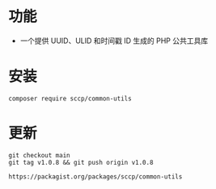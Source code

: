 # 功能

* 一个提供 UUID、ULID 和时间戳 ID 生成的 PHP 公共工具库

# 安装

```shell
composer require sccp/common-utils
```

# 更新

```shell
git checkout main
git tag v1.0.8 && git push origin v1.0.8

https://packagist.org/packages/sccp/common-utils
```
